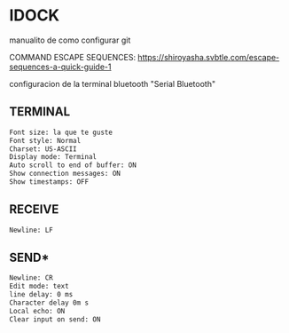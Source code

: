 # IDOCK
manualito de como configurar git

COMMAND ESCAPE SEQUENCES: https://shiroyasha.svbtle.com/escape-sequences-a-quick-guide-1

configuracion de la terminal bluetooth "Serial Bluetooth"

## TERMINAL

```bash
Font size: la que te guste
Font style: Normal
Charset: US-ASCII
Display mode: Terminal
Auto scroll to end of buffer: ON
Show connection messages: ON
Show timestamps: OFF
```

## RECEIVE
```bash
Newline: LF
```
## SEND*
```bash
Newline: CR
Edit mode: text
line delay: 0 ms
Character delay 0m s
Local echo: ON
Clear input on send: ON
```
